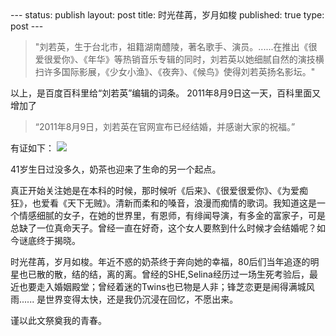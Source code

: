 <meta http-equiv="content-type" content="text/html; charset=UTF-8">
--- 
status: publish 
layout: post 
title: 时光荏苒，岁月如梭
published: true 
type: post 
--- 

> "刘若英，生于台北市，祖籍湖南醴陵，著名歌手、演员。......在推出《很爱很爱你》、《年华》等热销音乐专辑的同时，刘若英以她细腻自然的演技横扫许多国际影展，《少女小渔》、《夜奔》、《候鸟》使得刘若英扬名影坛。"

以上，是百度百科里给“刘若英”编辑的词条。 2011年8月9日这一天，百科里面又增加了

> “2011年8月9日，刘若英在官网宣布已经结婚，并感谢大家的祝福。”

有证如下： ![](http://huangjian.info/blog/wp-content/uploads/2011/08/naicha_baike-300x145.jpg) 

41岁生日过没多久，奶茶也迎来了生命的另一个起点。 

真正开始关注她是在本科的时候，那时候听《后来》、《很爱很爱你》、《为爱痴狂》，也爱看《天下无贼》。清新而柔和的嗓音，浪漫而痴情的歌词。我知道这是一个情感细腻的女子，在她的世界里，有恩师，有绯闻导演，有多金的富家子，可是总缺了一位真命天子。曾经一直在好奇，这个女人要熬到什么时候才会结婚呢？如今谜底终于揭晓。 

时光荏苒，岁月如梭。年近不惑的奶茶终于奔向她的幸福，80后们当年追逐的明星也已散的散，结的结，离的离。曾经的SHE,Selina经历过一场生死考验后，最近也要走入婚姻殿堂；曾经着迷的Twins也已物是人非；锋芝恋更是闹得满城风雨...... 是世界变得太快，还是我仍沉浸在回忆，不愿出来。 

谨以此文祭奠我的青春。

